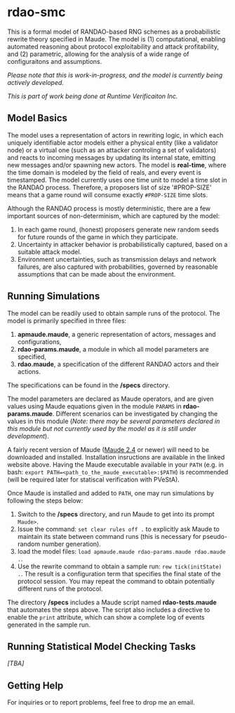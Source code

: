 # rdao-smc
This is a formal model of RANDAO-based RNG schemes as a probabilistic rewrite theory specified in Maude. The model is (1) computational, enabling automated reasoning about protocol exploitability and attack profitability, and (2) parametric, allowing for the analysis of a wide range of configuraitons and assumptions. 

*Please note that this is work-in-progress, and the model is currently being actively developed.*

*This is part of work being done at Runtime Verificaiton Inc.*

## Model Basics
The model uses a representation of actors in rewriting logic, in which each uniquely identifiable actor models either a physical entity (like a validator node) or a virtual one (such as an attacker controling a set of validators) and reacts to incoming messages by updating its internal state, emitting new messages and/or spawning new actors. The model is **real-time**, where the time domain is modeled by the field of reals, and every event is timestamped. The model currently uses one time unit to model a time slot in the RANDAO process. Therefore, a proposers list of size '#PROP-SIZE' means that a game round will consume exactly `#PROP-SIZE` time slots. 

Although the RANDAO process is mostly deterministic, there are a few important sources of non-determinism, which are captured by the model:

1. In each game round, (honest) proposers generate new random seeds for future rounds of the game in which they participate.
2. Uncertainty in attacker behavior is probabilistically captured, based on a suitable attack model.
3. Environment uncertainties, such as transmission delays and network failures, are also captured with probabilities, governed by reasonable assumptions that can be made about the environment.

## Running Simulations

The model can be readily used to obtain sample runs of the protocol. The model is primarily specified in three files:

1. **apmaude.maude**, a generic representation of actors, messages and configurations, 
2. **rdao-params.maude**, a module in which all model parameters are specified,
3. **rdao.maude**, a specification of the different RANDAO actors and their actions. 

The specifications can be found in the **/specs** directory. 

The model parameters are declared as Maude operators, and are given values using Maude equations given in the module `PARAMS` in **rdao-params.maude**. Different scenarios can be investigated by changing the values in this module (*Note: there may be several parameters declared in this module but not currently used by the model as it is still under development*).

A fairly recent version of Maude ([Maude 2.4](http://maude.cs.illinois.edu/ "Maude") or newer) will need to be downloaded and installed. Installation insructions are available in the linked website above. Having the Maude executable available in your `PATH` (e.g. in bash: `export PATH=<path_to_the_maude_executable>:$PATH`) is recommended (will be required later for statiscal verification with PVeStA).

Once Maude is installed and added to `PATH`, one may run simulations by following the steps below:

1. Switch to the **/specs** directory, and run Maude to get into its prompt `Maude>`.
2. Issue the command: `set clear rules off .` to explicitly ask Maude to maintain its state between command runs (this is necessary for pseudo-random number generation).
3. load the model files: `load apmaude.maude rdao-params.maude rdao.maude .`.
4. Use the rewrite command to obtain a sample run: `rew tick(initState) .`. The result is a configuration term that specifies the final state of the protocol session. You may repeat the command to obtain potentially different runs of the protocol.

The directory **/specs** includes a Maude script named **rdao-tests.maude** that automates the steps above. The script also includes a directive to enable the `print` attribute, which can show a complete log of events generated in the sample run.

## Running Statistical Model Checking Tasks

*[TBA]*

## Getting Help

For inquiries or to report problems, feel free to drop me an email.




